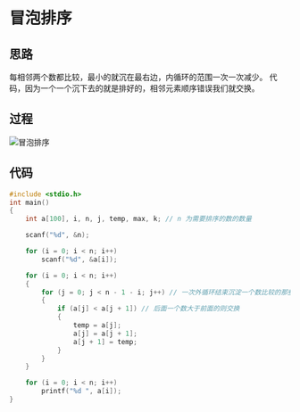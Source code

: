 # 冒泡排序
## 思路
每相邻两个数都比较，最小的就沉在最右边，内循环的范围一次一次减少。
代码，因为一个一个沉下去的就是排好的，相邻元素顺序错误我们就交换。

## 过程

![冒泡排序](https://imgconvert.csdnimg.cn/aHR0cHM6Ly91cGxvYWQtaW1hZ2VzLmppYW5zaHUuaW8vdXBsb2FkX2ltYWdlcy82MDY4NjItNjE1ZDcyN2QxMWZjYTRiYS5naWY)

## 代码
```c
#include <stdio.h>
int main()
{
    int a[100], i, n, j, temp, max, k; // n 为需要排序的数的数量

    scanf("%d", &n);

    for (i = 0; i < n; i++)
        scanf("%d", &a[i]);

    for (i = 0; i < n; i++)
    {
        for (j = 0; j < n - 1 - i; j++) // 一次外循环结束沉淀一个数比较的那些数就减少
        {
            if (a[j] < a[j + 1]) // 后面一个数大于前面的则交换
            {
                temp = a[j];
                a[j] = a[j + 1];
                a[j + 1] = temp;
            }
        }
    }

    for (i = 0; i < n; i++)
        printf("%d ", a[i]);
}
```
